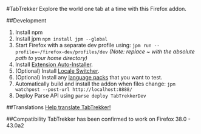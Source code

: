 #TabTrekker
Explore the world one tab at a time with this Firefox addon.

##Development
1. Install npm
1. Install jpm `npm install jpm --global`
1. Start Firefox with a separate dev profile using: `jpm run --profile=~/firefox-dev/profiles/dev` *(Note: replace ~ with the absolute path to your home directory)*
1. Install [Extension Auto-Installer](https://addons.mozilla.org/en-US/firefox/addon/autoinstaller/).
1. (Optional) Install [Locale Switcher](https://addons.mozilla.org/en-US/firefox/addon/locale-switcher/).
1. (Optional) Install any [language packs](https://addons.mozilla.org/en-US/firefox/language-tools/) that you want to test.
1. Automatically build and install the addon when files change: `jpm watchpost --post-url http://localhost:8888/`
1. Deploy Parse API using `parse deploy TabTrekkerDev`

##Translations
[Help translate TabTrekker!](https://gowong.oneskyapp.com/collaboration/project?id=47644)

##Compatibility
TabTrekker has been confirmed to work on Firefox 38.0 - 43.0a2
